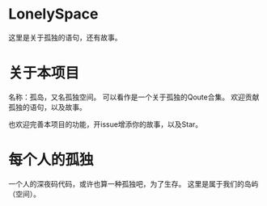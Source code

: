 # LonelySpace
这里是关于孤独的语句，还有故事。

# 关于本项目
名称：孤岛，又名孤独空间。
可以看作是一个关于孤独的Qoute合集。
欢迎贡献孤独的语句，以及故事。

也欢迎完善本项目的功能，开issue增添你的故事，以及Star。

# 每个人的孤独

一个人的深夜码代码，或许也算一种孤独吧，为了生存。
这里是属于我们的岛屿（空间）。
